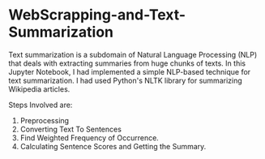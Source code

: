 # WebScrapping-and-Text-Summarization

Text summarization is a subdomain of Natural Language Processing (NLP) that deals with extracting summaries from huge chunks of texts. In this Jupyter Notebook, I had implemented a simple NLP-based technique for text summarization. I had used Python's NLTK library for summarizing Wikipedia articles.

Steps Involved are:
1. Preprocessing
2. Converting Text To Sentences
3. Find Weighted Frequency of Occurrence.
4. Calculating Sentence Scores and Getting the Summary.

